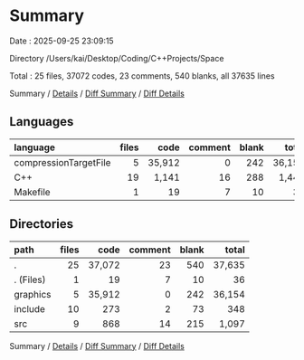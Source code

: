 # Summary

Date : 2025-09-25 23:09:15

Directory /Users/kai/Desktop/Coding/C++Projects/Space

Total : 25 files,  37072 codes, 23 comments, 540 blanks, all 37635 lines

Summary / [Details](details.md) / [Diff Summary](diff.md) / [Diff Details](diff-details.md)

## Languages
| language | files | code | comment | blank | total |
| :--- | ---: | ---: | ---: | ---: | ---: |
| compressionTargetFile | 5 | 35,912 | 0 | 242 | 36,154 |
| C++ | 19 | 1,141 | 16 | 288 | 1,445 |
| Makefile | 1 | 19 | 7 | 10 | 36 |

## Directories
| path | files | code | comment | blank | total |
| :--- | ---: | ---: | ---: | ---: | ---: |
| . | 25 | 37,072 | 23 | 540 | 37,635 |
| . (Files) | 1 | 19 | 7 | 10 | 36 |
| graphics | 5 | 35,912 | 0 | 242 | 36,154 |
| include | 10 | 273 | 2 | 73 | 348 |
| src | 9 | 868 | 14 | 215 | 1,097 |

Summary / [Details](details.md) / [Diff Summary](diff.md) / [Diff Details](diff-details.md)